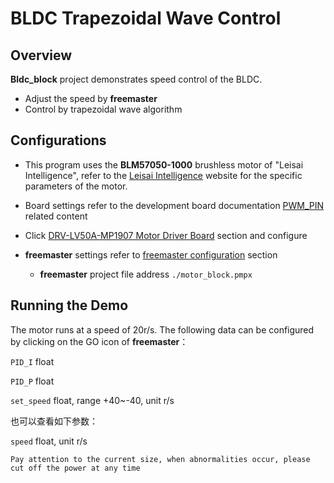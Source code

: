 # BLDC Trapezoidal Wave Control
## Overview

**Bldc_block** project demonstrates speed control of the BLDC.
- Adjust the speed by **freemaster**
- Control by trapezoidal wave algorithm

## Configurations

- This program uses the **BLM57050-1000** brushless motor of "Leisai Intelligence", refer to the [Leisai Intelligence](https://leisai.com/) website for the specific parameters of the motor.

- Board settings refer to the development board documentation [ PWM_PIN ](lab_board_motor_ctrl_pin) related content

- Click [DRV-LV50A-MP1907 Motor Driver Board](lab_drv_lv50a_mp1907) section and configure

- **freemaster** settings refer to [freemaster configuration](lab_samples_freemaster_configure) section
  - **freemaster** project file address `./motor_block.pmpx`
## Running the Demo

The motor runs at a speed of 20r/s.
The following data can be configured by clicking on the GO icon of **freemaster**：

``PID_I`` float

``PID_P`` float

``set_speed`` float, range +40~-40, unit r/s

也可以查看如下参数：

``speed`` float, unit r/s

```{warning}
Pay attention to the current size, when abnormalities occur, please cut off the power at any time
```
